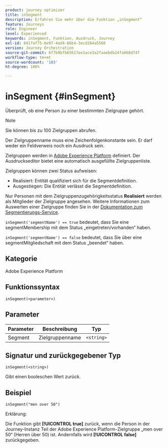 ```yaml
---
product: journey optimizer
title: inSegment
description: Erfahren Sie mehr über die Funktion „inSegment“
feature: Journeys
role: Engineer
level: Experienced
keywords: inSegment, Funktion, Ausdruck, Journey
exl-id: 8417af75-6e97-4ad4-86b4-3ecd264a5560
version: Journey Orchestration
source-git-commit: 6f7b9bfb65617ee1ace3a2faaebdb24fa068d74f
workflow-type: tm+mt
source-wordcount: '183'
ht-degree: 100%

---
```


# inSegment {#inSegment}

Überprüft, ob eine Person zu einer bestimmten Zielgruppe gehört.

>[!NOTE]
>
>Sie können bis zu 100 Zielgruppen abrufen.

Der Zielgruppenname muss eine Zeichenfolgenkonstante sein. Er darf weder ein Feldverweis noch ein Ausdruck sein.

Zielgruppen werden in [Adobe Experience Platform](https://platform.adobe.com/audience/overview) definiert. Der Ausdruckseditor bietet eine automatisch ausgefüllte Zielgruppenliste.

Zielgruppen können zwei Status aufweisen:

* Realisiert: Entität qualifiziert sich für die Segmentdefinition.
* Ausgestiegen: Die Entität verlässt die Segmentdefinition.

Nur Personen mit dem Zielgruppenzugehörigkeitsstatus **Realisiert** werden als Mitglieder der Zielgruppe angesehen. Weitere Informationen zum Auswerten einer Zielgruppe finden Sie in der [Dokumentation zum Segmentierungs-Service](https://experienceleague.adobe.com/docs/experience-platform/segmentation/tutorials/evaluate-a-segment.html?lang=de#interpret-segment-results).

`inSegment('segmentName') == true` bedeutet, dass Sie eine segmentMembership mit dem Status „eingetreten/vorhanden“ haben. 

`inSegment('segmentName') == false` bedeutet, dass Sie über eine segmentMitgliedschaft mit dem Status „beendet“ haben.

## Kategorie

Adobe Experience Platform

## Funktionssyntax

`inSegment(<parameter>)`

## Parameter

| Parameter | Beschreibung | Typ |
|--- |--- |--- |
| Segment | Zielgruppenname | `<string>` |

## Signatur und zurückgegebener Typ

`inSegment(<string>)`

Gibt einen booleschen Wert zurück.

## Beispiel

`inSegment("men over 50")`

Erklärung:

Die Funktion gibt **[!UICONTROL true]** zurück, wenn die Person in der Journey-Instanz Teil der Adobe Experience Platform-Zielgruppe „men over 50“ (Herren über 50) ist. Andernfalls wird **[!UICONTROL false]** zurückgegeben.
